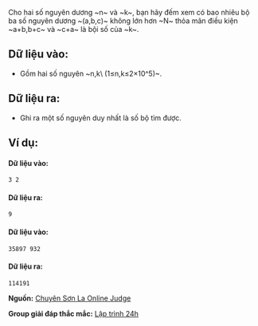 Cho hai số nguyên dương ~n~ và ~k~, bạn hãy đếm xem có bao nhiêu bộ ba số nguyên dương ~(a,b,c)~ không lớn hơn ~N~ thỏa mãn điều kiện ~a+b,b+c~ và ~c+a~ là bội số của ~k~.

## Dữ liệu vào:
- Gồm hai số nguyên ~n,k\ (1≤n,k≤2×10^5)~.

## Dữ liệu ra:
- Ghi ra một số nguyên duy nhất là số bộ tìm được.

## Ví dụ:
#### Dữ liệu vào:
```
3 2
```

#### Dữ liệu ra:
```
9
```

#### Dữ liệu vào:
```
35897 932
```

#### Dữ liệu ra:
```
114191
```
**Nguồn:** [Chuyên Sơn La Online Judge](http://csloj.ddns.net/)

**Group giải đáp thắc mắc:** [Lập trình 24h](https://www.facebook.com/groups/1386904321519984)